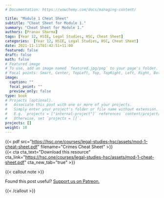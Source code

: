 ```yaml
---
# Documentation: https://wowchemy.com/docs/managing-content/

title: "Module 1 Cheat Sheet"
subtitle: "Cheat Sheet for Module 1."
summary: "Cheat Sheet for Module 1."
authors: [Pranav Sharma]
tags: [Year 12, HSIE, Legal Studies, HSC, Cheat Sheet]
categories:  [Year 12, HSIE, Legal Studies, HSC, Cheat Sheet]
date: 2021-11-11T01:42:51+11:00
featured: false
draft: false
math: false
# Featured image
# To use, add an image named `featured.jpg/png` to your page's folder.
# Focal points: Smart, Center, TopLeft, Top, TopRight, Left, Right, BottomLeft, Bottom, BottomRight.
image:
  caption: ""
  focal_point: ""
  preview_only: false
type: book
# Projects (optional).
#   Associate this post with one or more of your projects.
#   Simply enter your project's folder or file name without extension.
#   E.g. `projects = ["internal-project"]` references `content/project/deep-learning/index.md`.
#   Otherwise, set `projects = []`.
projects: []
weight: 10
---
```


{{< pdf src="https://hsc.one/courses/legal-studies-hsc/assets/mod-1-cheat-sheet.pdf" filename="Crimes Cheat Sheet" >}}
<br>
{{< cta cta_text="Download this resource" cta_link="https://hsc.one/courses/legal-studies-hsc/assets/mod-1-cheat-sheet.pdf" cta_new_tab="true" >}}

{{< callout note >}}

Found this post useful? [Support us on Patreon.](/patreon/)

{{< /callout >}}
